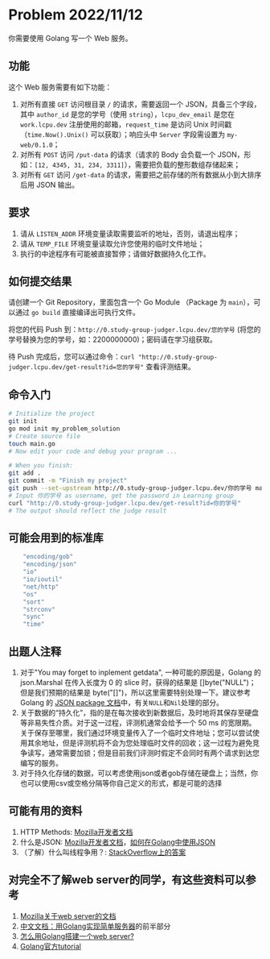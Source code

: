 # Problem 2022/11/12

你需要使用 Golang 写一个 Web 服务。

## 功能

这个 Web 服务需要有如下功能：

1. 对所有直接 `GET` 访问根目录 `/` 的请求，需要返回一个 JSON，具备三个字段，其中 `author_id` 是您的学号（使用 `string`），`lcpu_dev_email` 是您在 `work.lcpu.dev` 注册使用的邮箱，`request_time` 是访问 Unix 时间戳（`time.Now().Unix()` 可以获取）；响应头中 `Server` 字段需设置为 `my-web/0.1.0`；
2. 对所有 `POST` 访问 `/put-data` 的请求（请求的 Body 会负载一个 JSON，形如：`[12, 4345, 31, 234, 3311]`），需要把负载的整形数组存储起来；
3. 对所有 `GET` 访问 `/get-data` 的请求，需要把之前存储的所有数据从小到大排序后用 JSON 输出。

## 要求

1. 请从 `LISTEN_ADDR` 环境变量读取需要监听的地址，否则，请退出程序；
2. 请从 `TEMP_FILE` 环境变量读取允许您使用的临时文件地址；
3. 执行的中途程序有可能被直接暂停；请做好数据持久化工作。

## 如何提交结果

请创建一个 Git Repository，里面包含一个 Go Module （Package 为 `main`），可以通过 `go build` 直接编译出可执行文件。

将您的代码 Push 到：`http://0.study-group-judger.lcpu.dev/您的学号` (将您的学号替换为您的学号，如：2200000000)；密码请在学习组获取。

待 Push 完成后，您可以通过命令：`curl "http://0.study-group-judger.lcpu.dev/get-result?id=您的学号"` 查看评测结果。

## 命令入门

```bash
# Initialize the project
git init
go mod init my_problem_solution
# Create source file
touch main.go
# Now edit your code and debug your program ...

# When you finish:
git add .
git commit -m "Finish my project"
git push --set-upstream http://0.study-group-judger.lcpu.dev/你的学号 main（或者master，取决于本地branch的名称）
# Input 你的学号 as username, get the password in Learning group
curl "http://0.study-group-judger.lcpu.dev/get-result?id=你的学号"
# The output should reflect the judge result
```

## 可能会用到的标准库

```Go
    "encoding/gob"
    "encoding/json"
    "io"
    "io/ioutil"
    "net/http"
    "os"
    "sort"
    "strconv"
    "sync"
    "time"
```

## 出题人注释

1. 对于"You may forget to inplement getdata", 一种可能的原因是，Golang 的 json.Marshal 在传入长度为 0 的 slice 时，获得的结果是 []byte("NULL")；但是我们预期的结果是 byte("[]")，所以这里需要特别处理一下。建议参考 Golang 的 [JSON package 文档](https://pkg.go.dev/encoding/json)中，有关`NULL`和`Nil`处理的部分。
2. 关于数据的“持久化”，指的是在每次接收到新数据后，及时地将其保存至硬盘等非易失性介质。对于这一过程，评测机通常会给予一个 50 ms 的宽限期。关于保存至哪里，我们通过环境变量传入了一个临时文件地址；您可以尝试使用其余地址，但是评测机将不会为您处理临时文件的回收；这一过程为避免竞争读写，通常需要加锁；但是目前我们评测时假定不会同时有两个请求到达您编写的服务。
3. 对于持久化存储的数据，可以考虑使用json或者gob存储在硬盘上；当然，你也可以使用csv或空格分隔等你自己定义的形式，都是可能的选择

## 可能有用的资料

1. HTTP Methods: [Mozilla开发者文档](https://developer.mozilla.org/en-US/docs/Web/HTTP/Methods)
2. 什么是JSON: [Mozilla开发者文档](https://developer.mozilla.org/en-US/docs/Learn/JavaScript/Objects/JSON)，[如何在Golang中使用JSON](https://www.digitalocean.com/community/tutorials/how-to-use-json-in-go)
3. （了解）什么叫线程争用？: [StackOverflow上的答案](https://stackoverflow.com/questions/1970345/what-is-thread-contention)

## 对完全不了解web server的同学，有这些资料可以参考

1. [Mozilla关于web server的文档](https://developer.mozilla.org/en-US/docs/Learn/Common_questions/What_is_a_web_server)
2. [中文文档：用Golang实现简单服务器](https://cizixs.com/2016/08/17/golang-http-server-side/)的前半部分
3. [怎么用Golang搭建一个web server?](https://www.digitalocean.com/community/tutorials/how-to-make-an-http-server-in-go)
4. [Golang官方tutorial](https://go.dev/doc/articles/wiki/)